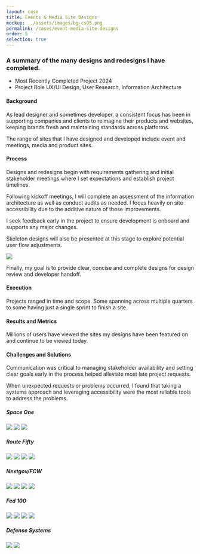 ```yaml
---
layout: case
title: Events & Media Site Designs
mockup: ../assets/images/bg-cs05.png
permalink: /cases/event-media-site-designs
order: 5
selection: true
---
```



<div class="readingcontainer">
<h3>A summary of the many designs and redesigns I have completed.</h3>

<ul class="projectdetails">
	<li>Most Recently Completed Project <span>2024</span></li>
	<li>Project Role <span>UX/UI Design, User Research, Information Architecture</span></li>
</ul>

<h4>Background</h4>
<p>As lead designer and sometimes developer, a consistent focus has been in supporting companies and clients to reimagine their products and websites, keeping brands fresh and maintaining standards across platforms.</p>
	
<p>The range of sites that I have designed and developed include event and meetings, media and product sites.</p>

<h4>Process</h4>
<p>Designs and redesigns begin with requirements gathering and initial stakeholder meetings where I set expectations and establish project timelines.</p>

	
<p>Following kickoff meetings, I will complete an assessment of the information architecture as well as conduct audits as needed. I focus heavily on site accessibility due to the additive nature of those improvements.</p>
	
<p>I seek feedback early in the project to ensure development is onboard and supports any major changes.</p>
	
<p>Skeleton designs will also be presented at this stage to explore potential user flow adjustments.</p>

<img src="../assets/images/cs03-19.png" />
	
<p>Finally, my goal is to provide clear, concise and complete designs for design review and developer handoff.</p>


<h4>Execution</h4>
<p>Projects ranged in time and scope. Some spanning across multiple quarters to some having just a single sprint to finish a site.</p>

<h4>Results and Metrics</h4>
<p>Millions of users have viewed the sites my designs have been featured on and continue to be viewed today.</p>

<h4>Challenges and Solutions</h4>
<p>Communication was critical to managing stakeholder availability and setting clear goals early in the process helped alleviate most late project requests.</p>
<p>When unexpected requests or problems occurred, I found that taking a systems approach and leveraging accessibility were the most reliable tools to address the problems.</p>

<h5>Space One</h5>
<img src="../assets/images/cs03-01-so.jpeg" />
<img src="../assets/images/cs03-02-so.jpeg" />
<img src="../assets/images/cs03-03-so.png" />


<h5>Route Fifty</h5>
<img src="../assets/images/cs03-04-r50.jpeg" />
<img src="../assets/images/cs03-05-r50.jpeg" />
<img src="../assets/images/cs03-06-r50.jpeg" />
<img src="../assets/images/cs03-08-r50.jpeg" />


<h5>Nextgov/FCW</h5>
<img src="../assets/images/cs03-12-ng.jpeg" />
<img src="../assets/images/cs03-09-ng.jpeg" />
<img src="../assets/images/cs03-10-ng.jpeg" />
<img src="../assets/images/cs03-11-ng.jpeg" />


<h5>Fed 100</h5>
<img src="../assets/images/cs03-13.jpeg" />
<img src="../assets/images/cs03-16.jpeg" />
<img src="../assets/images/cs03-14.jpeg" />
<img src="../assets/images/cs03-15.jpeg" />

<h5>Defense Systems</h5>
<img src="../assets/images/cs03-17.jpeg" />
<img src="../assets/images/cs03-18.png" />

</div>
